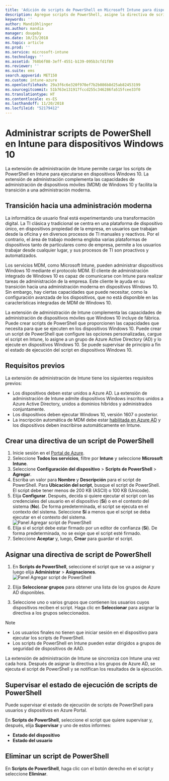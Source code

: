 ```yaml
---
title: 'Adición de scripts de PowerShell en Microsoft Intune para dispositivos con Windows 10: Azure | Microsoft Docs'
description: Agregue scripts de PowerShell, asigne la directiva de script a grupos de Active Directory de Azure, use informes para supervisar los scripts y vea los pasos para eliminar scripts que se agregan en dispositivos con Windows 10 en Microsoft Intune.
keywords: ''
author: MandiOhlinger
ms.author: mandia
manager: dougeby
ms.date: 10/23/2018
ms.topic: article
ms.prod: ''
ms.service: microsoft-intune
ms.technology: ''
ms.assetid: 768b6f08-3eff-4551-b139-095b3cfd1f89
ms.reviewer: ''
ms.suite: ems
search.appverid: MET150
ms.custom: intune-azure
ms.openlocfilehash: 29a3f6c6e320f970ef7b2b086b8d25ab82453199
ms.sourcegitcommit: 51b763e131917fccd255c346286fa515fcee33f0
ms.translationtype: HT
ms.contentlocale: es-ES
ms.lasthandoff: 11/20/2018
ms.locfileid: "52179412"
---
```

# <a name="manage-powershell-scripts-in-intune-for-windows-10-devices"></a>Administrar scripts de PowerShell en Intune para dispositivos Windows 10
La extensión de administración de Intune permite cargar los scripts de PowerShell en Intune para ejecutarse en dispositivos Windows 10. La extensión de administración complementa las capacidades de administración de dispositivos móviles (MDM) de Windows 10 y facilita la transición a una administración moderna.

## <a name="moving-to-modern-management"></a>Transición hacia una administración moderna
La informática de usuario final está experimentando una transformación digital. La TI clásica y tradicional se centra en una plataforma de dispositivo único, en dispositivos propiedad de la empresa, en usuarios que trabajan desde la oficina y en diversos procesos de TI manuales y reactivos. Por el contrario, el área de trabajo moderna engloba varias plataformas de dispositivos tanto de particulares como de empresa, permite a los usuarios trabajar desde cualquier lugar, y sus procesos de TI son proactivos y automatizados. 

Los servicios MDM, como Microsoft Intune, pueden administrar dispositivos Windows 10 mediante el protocolo MDM. El cliente de administración integrado de Windows 10 es capaz de comunicarse con Intune para realizar tareas de administración de la empresa. Este cliente le ayuda en su transición hacia una administración moderna en dispositivos Windows 10. Sin embargo, hay ciertas capacidades que puede necesitar, como la configuración avanzada de los dispositivos, que no está disponible en las características integradas de MDM de Windows 10.

La extensión de administración de Intune complementa las capacidades de administración de dispositivos móviles que Windows 10 incluye de fábrica. Puede crear scripts de PowerShell que proporcionen las capacidades que necesita para que se ejecuten en los dispositivos Windows 10. Puede crear un script de PowerShell que configure las opciones personalizadas, cargue el script en Intune, lo asigne a un grupo de Azure Active Directory (AD) y lo ejecute en dispositivos Windows 10. Se puede supervisar de principio a fin el estado de ejecución del script en dispositivos Windows 10.

## <a name="prerequisites"></a>Requisitos previos
La extensión de administración de Intune tiene los siguientes requisitos previos:
- Los dispositivos deben estar unidos a Azure AD. La extensión de administración de Intune admite dispositivos Windows inscritos unidos a Azure Active Directory, unidos a dominios híbridos y administrados conjuntamente.
- Los dispositivos deben ejecutar Windows 10, versión 1607 o posterior.
- La inscripción automática de MDM debe estar [habilitada en Azure AD](https://docs.microsoft.com/intune/windows-enroll#enable-windows-10-automatic-enrollment) y los dispositivos deben inscribirse automáticamente en Intune.

## <a name="create-a-powershell-script-policy"></a>Crear una directiva de un script de PowerShell 
1. Inicie sesión en el [Portal de Azure](https://portal.azure.com).
2. Seleccione **Todos los servicios**, filtre por **Intune** y seleccione **Microsoft Intune**.
3. Seleccione **Configuración del dispositivo** > **Scripts de PowerShell** > **Agregar**.
4. Escriba un valor para **Nombre** y **Descripción** para el script de PowerShell. Para **Ubicación del script**, busque el script de PowerShell. El script debe tener menos de 200 KB (ASCII) o 100 KB (Unicode).
5. Elija **Configurar**. Después, decida si quiere ejecutar el script con las credenciales del usuario en el dispositivo (**Sí**) o en el contexto del sistema (**No**). De forma predeterminada, el script se ejecuta en el contexto del sistema. Seleccione **Sí** a menos que el script se deba ejecutar en el contexto del sistema. 
  ![Panel Agregar script de PowerShell](./media/mgmt-extension-add-script.png)
6. Elija si el script debe estar firmado por un editor de confianza (**Sí**). De forma predeterminada, no se exige que el script esté firmado. 
7. Seleccione **Aceptar** y, luego, **Crear** para guardar el script.

## <a name="assign-a-powershell-script-policy"></a>Asignar una directiva de script de PowerShell
1. En **Scripts de PowerShell**, seleccione el script que se va a asignar y luego elija **Administrar** > **Asignaciones**.
  ![Panel Agregar script de PowerShell](./media/mgmt-extension-assignments.png)
 
2. Elija **Seleccionar grupos** para obtener una lista de los grupos de Azure AD disponibles. 
3. Seleccione uno o varios grupos que contienen los usuarios cuyos dispositivos reciben el script. Haga clic en **Seleccionar** para asignar la directiva a los grupos seleccionados.

> [!NOTE]
> - Los usuarios finales no tienen que iniciar sesión en el dispositivo para ejecutar los scripts de PowerShell. 
> - Los scripts de PowerShell en Intune pueden estar dirigidos a grupos de seguridad de dispositivos de AAD.

La extensión de administración de Intune se sincroniza con Intune una vez cada hora. Después de asignar la directiva a los grupos de Azure AD, se ejecuta el script de PowerShell y se notifican los resultados de la ejecución. 
 
## <a name="monitor-run-status-for-powershell-scripts"></a>Supervisar el estado de ejecución de scripts de PowerShell
Puede supervisar el estado de ejecución de scripts de PowerShell para usuarios y dispositivos en Azure Portal.

En **Scripts de PowerShell**, seleccione el script que quiere supervisar y, después, elija **Supervisar** y uno de estos informes:
   - **Estado del dispositivo**
   - **Estado del usuario**

## <a name="delete-a-powershell-script"></a>Eliminar un script de PowerShell
En **Scripts de PowerShell**, haga clic con el botón derecho en el script y seleccione **Eliminar**.
